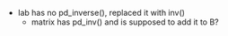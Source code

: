 - lab has no pd_inverse(), replaced it with inv()
    - matrix has pd_inv() and is supposed to add it to B?